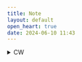 ```yaml
---
title: Note
layout: default
open_heart: true
date: 2024-06-10 11:43
---
```


<details><summary>CW</summary>

TIL being attracted to men who do not seem to have either the desire (more feminine) or the ability(physically weaker) to assault a woman sexually is a thing.

</details>
